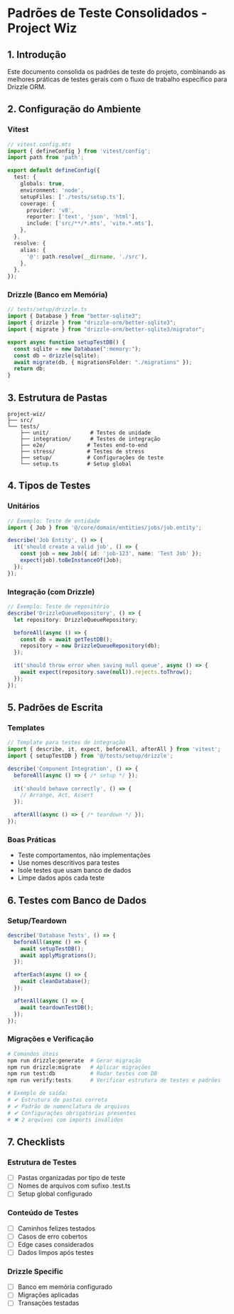 # Padrões de Teste Consolidados - Project Wiz

## 1. Introdução
Este documento consolida os padrões de teste do projeto, combinando as melhores práticas de testes gerais com o fluxo de trabalho específico para Drizzle ORM.

## 2. Configuração do Ambiente

### Vitest
```typescript
// vitest.config.mts
import { defineConfig } from 'vitest/config';
import path from 'path';

export default defineConfig({
  test: {
    globals: true,
    environment: 'node',
    setupFiles: ['./tests/setup.ts'],
    coverage: {
      provider: 'v8',
      reporter: ['text', 'json', 'html'],
      include: ['src/**/*.mts', 'vite.*.mts'],
    },
  },
  resolve: {
    alias: {
      '@': path.resolve(__dirname, './src'),
    },
  },
});
```

### Drizzle (Banco em Memória)
```typescript
// tests/setup/drizzle.ts
import { Database } from "better-sqlite3";
import { drizzle } from "drizzle-orm/better-sqlite3";
import { migrate } from "drizzle-orm/better-sqlite3/migrator";

export async function setupTestDB() {
  const sqlite = new Database(":memory:");
  const db = drizzle(sqlite);
  await migrate(db, { migrationsFolder: "./migrations" });
  return db;
}
```

## 3. Estrutura de Pastas
```
project-wiz/
├── src/
└── tests/
    ├── unit/             # Testes de unidade
    ├── integration/      # Testes de integração
    ├── e2e/             # Testes end-to-end
    ├── stress/          # Testes de stress
    ├── setup/           # Configurações de teste
    └── setup.ts         # Setup global
```

## 4. Tipos de Testes

### Unitários
```typescript
// Exemplo: Teste de entidade
import { Job } from '@/core/domain/entities/jobs/job.entity';

describe('Job Entity', () => {
  it('should create a valid job', () => {
    const job = new Job({ id: 'job-123', name: 'Test Job' });
    expect(job).toBeInstanceOf(Job);
  });
});
```

### Integração (com Drizzle)
```typescript
// Exemplo: Teste de repositório
describe('DrizzleQueueRepository', () => {
  let repository: DrizzleQueueRepository;

  beforeAll(async () => {
    const db = await getTestDB();
    repository = new DrizzleQueueRepository(db);
  });

  it('should throw error when saving null queue', async () => {
    await expect(repository.save(null)).rejects.toThrow();
  });
});
```

## 5. Padrões de Escrita

### Templates
```typescript
// Template para testes de integração
import { describe, it, expect, beforeAll, afterAll } from 'vitest';
import { setupTestDB } from '@/tests/setup/drizzle';

describe('Component Integration', () => {
  beforeAll(async () => { /* setup */ });
  
  it('should behave correctly', () => {
    // Arrange, Act, Assert
  });

  afterAll(async () => { /* teardown */ });
});
```

### Boas Práticas
- Teste comportamentos, não implementações
- Use nomes descritivos para testes
- Isole testes que usam banco de dados
- Limpe dados após cada teste

## 6. Testes com Banco de Dados

### Setup/Teardown
```typescript
describe('Database Tests', () => {
  beforeAll(async () => {
    await setupTestDB();
    await applyMigrations();
  });

  afterEach(async () => {
    await cleanDatabase();
  });

  afterAll(async () => {
    await teardownTestDB();
  });
});
```

### Migrações e Verificação
```bash
# Comandos úteis
npm run drizzle:generate  # Gerar migração
npm run drizzle:migrate   # Aplicar migrações
npm run test:db           # Rodar testes com DB
npm run verify:tests      # Verificar estrutura de testes e padrões

# Exemplo de saída:
# ✔ Estrutura de pastas correta
# ✔ Padrão de nomenclatura de arquivos
# ✔ Configurações obrigatórias presentes
# ✖ 2 arquivos com imports inválidos
```

## 7. Checklists

### Estrutura de Testes
- [ ] Pastas organizadas por tipo de teste
- [ ] Nomes de arquivos com sufixo .test.ts
- [ ] Setup global configurado

### Conteúdo de Testes
- [ ] Caminhos felizes testados
- [ ] Casos de erro cobertos
- [ ] Edge cases considerados
- [ ] Dados limpos após testes

### Drizzle Specific
- [ ] Banco em memória configurado
- [ ] Migrações aplicadas
- [ ] Transações testadas